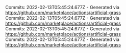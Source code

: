 Commits: 2022-02-13T05:45:24.677Z - Generated via https://github.com/marketplace/actions/artificial-grass
<br>
Commits: 2022-02-13T05:45:24.677Z - Generated via https://github.com/marketplace/actions/artificial-grass
<br>
Commits: 2022-02-13T05:45:24.677Z - Generated via https://github.com/marketplace/actions/artificial-grass
<br>
Commits: 2022-02-13T05:45:24.677Z - Generated via https://github.com/marketplace/actions/artificial-grass
<br>
